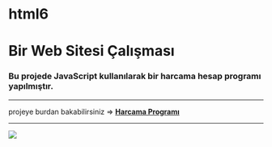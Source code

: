 # html6

<h1> Bir Web Sitesi Çalışması</h1>

<h3>Bu projede JavaScript kullanılarak bir harcama hesap programı yapılmıştır.</h3>

***


projeye burdan bakabilirsiniz => <a href="https://hamits.github.io/expense-list/"> **Harcama Programı**   


***

![](ekran.gif)